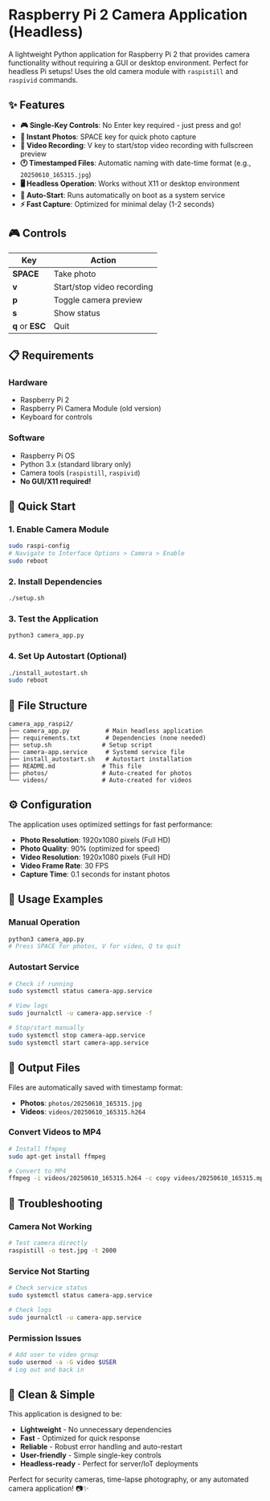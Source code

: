 # Raspberry Pi 2 Camera Application (Headless)

A lightweight Python application for Raspberry Pi 2 that provides camera functionality without requiring a GUI or desktop environment. Perfect for headless Pi setups! Uses the old camera module with `raspistill` and `raspivid` commands.

## ✨ Features

- **🎮 Single-Key Controls**: No Enter key required - just press and go!
- **📸 Instant Photos**: SPACE key for quick photo capture
- **🎥 Video Recording**: V key to start/stop video recording with fullscreen preview
- **🕐 Timestamped Files**: Automatic naming with date-time format (e.g., `20250610_165315.jpg`)
- **🖥️ Headless Operation**: Works without X11 or desktop environment
- **🔄 Auto-Start**: Runs automatically on boot as a system service
- **⚡ Fast Capture**: Optimized for minimal delay (1-2 seconds)

## 🎮 Controls

| Key | Action |
|-----|--------|
| **SPACE** | Take photo |
| **v** | Start/stop video recording |
| **p** | Toggle camera preview |
| **s** | Show status |
| **q** or **ESC** | Quit |

## 📋 Requirements

### Hardware
- Raspberry Pi 2
- Raspberry Pi Camera Module (old version)
- Keyboard for controls

### Software
- Raspberry Pi OS
- Python 3.x (standard library only)
- Camera tools (`raspistill`, `raspivid`)
- **No GUI/X11 required!**

## 🚀 Quick Start

### 1. Enable Camera Module
```bash
sudo raspi-config
# Navigate to Interface Options > Camera > Enable
sudo reboot
```

### 2. Install Dependencies
```bash
./setup.sh
```

### 3. Test the Application
```bash
python3 camera_app.py
```

### 4. Set Up Autostart (Optional)
```bash
./install_autostart.sh
sudo reboot
```

## 📂 File Structure

```
camera_app_raspi2/
├── camera_app.py          # Main headless application
├── requirements.txt       # Dependencies (none needed)
├── setup.sh              # Setup script
├── camera-app.service     # Systemd service file
├── install_autostart.sh   # Autostart installation
├── README.md             # This file
├── photos/               # Auto-created for photos
└── videos/               # Auto-created for videos
```

## ⚙️ Configuration

The application uses optimized settings for fast performance:

- **Photo Resolution**: 1920x1080 pixels (Full HD)
- **Photo Quality**: 90% (optimized for speed)
- **Video Resolution**: 1920x1080 pixels (Full HD)
- **Video Frame Rate**: 30 FPS
- **Capture Time**: 0.1 seconds for instant photos

## 🎯 Usage Examples

### Manual Operation
```bash
python3 camera_app.py
# Press SPACE for photos, V for video, Q to quit
```

### Autostart Service
```bash
# Check if running
sudo systemctl status camera-app.service

# View logs
sudo journalctl -u camera-app.service -f

# Stop/start manually
sudo systemctl stop camera-app.service
sudo systemctl start camera-app.service
```

## 📁 Output Files

Files are automatically saved with timestamp format:

- **Photos**: `photos/20250610_165315.jpg`
- **Videos**: `videos/20250610_165315.h264`

### Convert Videos to MP4
```bash
# Install ffmpeg
sudo apt-get install ffmpeg

# Convert to MP4
ffmpeg -i videos/20250610_165315.h264 -c copy videos/20250610_165315.mp4
```

## 🔧 Troubleshooting

### Camera Not Working
```bash
# Test camera directly
raspistill -o test.jpg -t 2000
```

### Service Not Starting
```bash
# Check service status
sudo systemctl status camera-app.service

# Check logs
sudo journalctl -u camera-app.service
```

### Permission Issues
```bash
# Add user to video group
sudo usermod -a -G video $USER
# Log out and back in
```

## 🎨 Clean & Simple

This application is designed to be:
- **Lightweight** - No unnecessary dependencies
- **Fast** - Optimized for quick response
- **Reliable** - Robust error handling and auto-restart
- **User-friendly** - Simple single-key controls
- **Headless-ready** - Perfect for server/IoT deployments

Perfect for security cameras, time-lapse photography, or any automated camera application! 📷✨ 